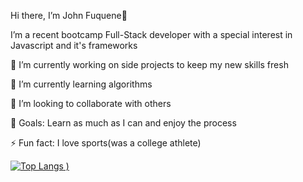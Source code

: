 Hi there, I’m John Fuquene👋


I’m a recent bootcamp Full-Stack developer with a special interest in Javascript and it's frameworks

🔭 I’m currently working on side projects to keep my new skills fresh


🌱 I’m currently learning algorithms


👯 I’m looking to collaborate with others


🥅 Goals: Learn as much as I can and enjoy the process


⚡ Fun fact: I love sports(was a college athlete)



[![Top Langs](https://github-readme-stats.vercel.app/api/top-langs/?username=jfuquene&langs_count=8&layout=compact&theme=merko)
)](https://github.com/jfuquene/github-readme-stats)

